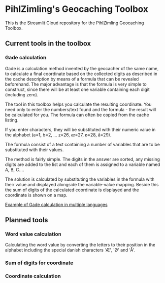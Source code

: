 # PihlZimling's Geocaching Toolbox

This is the Streamlit Cloud repository for the PihlZimling Geocaching Toolbox.

## Current tools in the toolbox

### Gade calculation

Gade is a calculation method invented by the geocacher of the same name, to calculate a final coordinate based on the collected digits as described in the cache description by means of a formula that can be revealed beforehand. The major advantage is that the formula is very simple to construct, since there will be at least one variable containing each digit (including zero). 

The tool in this toolbox helps you calculate the resulting coordinate. You need only to enter the numbers/text found and the formula - the result will be calculated for you. The formula can often be copied from the cache listing.

If you enter characters, they will be substituted with their numeric value in the alphabet (a=1, b=2, ... z=26, æ=27, ø=28, å=29).

The formula consist of a text containing a number of variables that are to be substituted with their values.

The method is fairly simple. The digits in the answer are sorted, any  missing digits are added to the list and each of them is assigned to a variable named A, B, C....

The solution is calculated by substituting the variables in the formula with their value and displayed alongside the variable-value mapping. Beside this the sum of digits of the calculated coordinate is displayed and the coordinate is shown on a map.  

[Example of Gade calculation in multiple languages](Gade_calculation.md)

## Planned tools

### Word value calculation

Calculating the word value by converting the letters to their position in the alphabet including the special danish characters 'Æ', 'Ø' and 'Å'. 

### Sum of digits for coordinate

### Coordinate calculation
